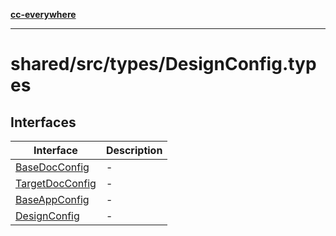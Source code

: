 [**cc-everywhere**](../../../../index.md)

***

# shared/src/types/DesignConfig.types

## Interfaces

| Interface | Description |
| ------ | ------ |
| [BaseDocConfig](../design-config-types/interfaces/base-doc-config.md) | - |
| [TargetDocConfig](../design-config-types/interfaces/target-doc-config.md) | - |
| [BaseAppConfig](../design-config-types/interfaces/base-app-config.md) | - |
| [DesignConfig](../design-config-types/interfaces/design-config.md) | - |
